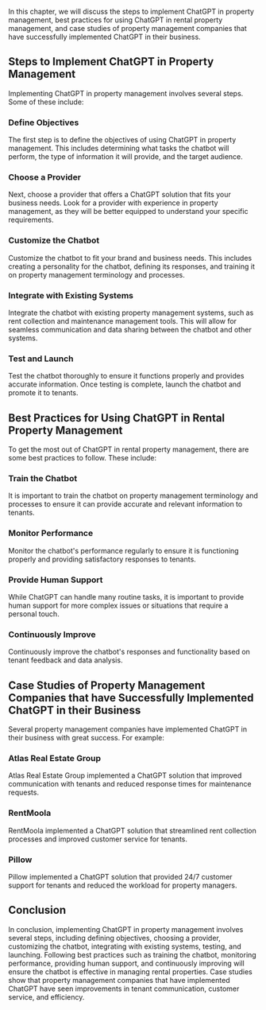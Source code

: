 
In this chapter, we will discuss the steps to implement ChatGPT in property management, best practices for using ChatGPT in rental property management, and case studies of property management companies that have successfully implemented ChatGPT in their business.

Steps to Implement ChatGPT in Property Management
-------------------------------------------------

Implementing ChatGPT in property management involves several steps. Some of these include:

### Define Objectives

The first step is to define the objectives of using ChatGPT in property management. This includes determining what tasks the chatbot will perform, the type of information it will provide, and the target audience.

### Choose a Provider

Next, choose a provider that offers a ChatGPT solution that fits your business needs. Look for a provider with experience in property management, as they will be better equipped to understand your specific requirements.

### Customize the Chatbot

Customize the chatbot to fit your brand and business needs. This includes creating a personality for the chatbot, defining its responses, and training it on property management terminology and processes.

### Integrate with Existing Systems

Integrate the chatbot with existing property management systems, such as rent collection and maintenance management tools. This will allow for seamless communication and data sharing between the chatbot and other systems.

### Test and Launch

Test the chatbot thoroughly to ensure it functions properly and provides accurate information. Once testing is complete, launch the chatbot and promote it to tenants.

Best Practices for Using ChatGPT in Rental Property Management
--------------------------------------------------------------

To get the most out of ChatGPT in rental property management, there are some best practices to follow. These include:

### Train the Chatbot

It is important to train the chatbot on property management terminology and processes to ensure it can provide accurate and relevant information to tenants.

### Monitor Performance

Monitor the chatbot's performance regularly to ensure it is functioning properly and providing satisfactory responses to tenants.

### Provide Human Support

While ChatGPT can handle many routine tasks, it is important to provide human support for more complex issues or situations that require a personal touch.

### Continuously Improve

Continuously improve the chatbot's responses and functionality based on tenant feedback and data analysis.

Case Studies of Property Management Companies that have Successfully Implemented ChatGPT in their Business
----------------------------------------------------------------------------------------------------------

Several property management companies have implemented ChatGPT in their business with great success. For example:

### Atlas Real Estate Group

Atlas Real Estate Group implemented a ChatGPT solution that improved communication with tenants and reduced response times for maintenance requests.

### RentMoola

RentMoola implemented a ChatGPT solution that streamlined rent collection processes and improved customer service for tenants.

### Pillow

Pillow implemented a ChatGPT solution that provided 24/7 customer support for tenants and reduced the workload for property managers.

Conclusion
----------

In conclusion, implementing ChatGPT in property management involves several steps, including defining objectives, choosing a provider, customizing the chatbot, integrating with existing systems, testing, and launching. Following best practices such as training the chatbot, monitoring performance, providing human support, and continuously improving will ensure the chatbot is effective in managing rental properties. Case studies show that property management companies that have implemented ChatGPT have seen improvements in tenant communication, customer service, and efficiency.
